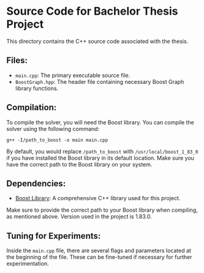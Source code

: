 # Source Code for Bachelor Thesis Project

This directory contains the C++ source code associated with the thesis. 

## Files:

- `main.cpp`: The primary executable source file.
- `BoostGraph.hpp`: The header file containing necessary Boost Graph library functions.

## Compilation:

To compile the solver, you will need the Boost library. You can compile the solver using the following command:

```
g++ -I/path_to_boost -o main main.cpp
```


By default, you would replace `/path_to_boost` with `/usr/local/boost_1_83_0` if you have installed the Boost library in its default location. Make sure you have the correct path to the Boost library on your system.

## Dependencies:

- [Boost Library](https://www.boost.org/users/download/): A comprehensive C++ library used for this project. 

Make sure to provide the correct path to your Boost library when compiling, as mentioned above. Version used in the project is 1.83.0.

## Tuning for Experiments:

Inside the `main.cpp` file, there are several flags and parameters located at the beginning of the file. These can be fine-tuned if necessary for further experimentation.

